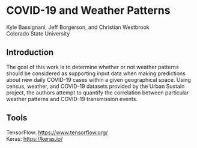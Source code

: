 # COVID-19 and Weather Patterns

Kyle Bassignani, Jeff Borgerson, and Christian Westbrook  
Colorado State University

## Introduction

The goal of this work is to determine whether or not weather patterns should be considered as supporting input data when making predictions about new daily COVID-19 cases within a given geographical space. Using census, weather, and COVID-19 datasets provided by the Urban Sustain project, the authors attempt to quantify the correlation between particular weather patterns and COVID-19 transmission events.

## Tools

TensorFlow: https://www.tensorflow.org/  
Keras: https://keras.io/  